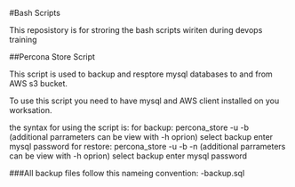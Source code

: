 #Bash Scripts 

This reposistory is for stroring the bash scripts wiriten during devops training

##Percona Store Script

This script is used to backup and resptore mysql databases to and from AWS s3 bucket.

To use this script you need to have mysql and AWS client installed on you worksation.

the syntax for using the script is:
    for backup:
        percona_store -u <mysql-user> -b <s3-bucket-name> (additional parrameters can be view with -h oprion)
        select backup
        enter mysql password
    for restore:
        percona_store -u <mysql-user> -b <s3-bucket-name> -n <name-of-the-backup-file-in-s3-bucket>(additional parrameters can be view with -h oprion)
        select backup
        enter mysql password

###All backup files follow this nameing convention: <date-time-of-the-backup>-backup.sql
